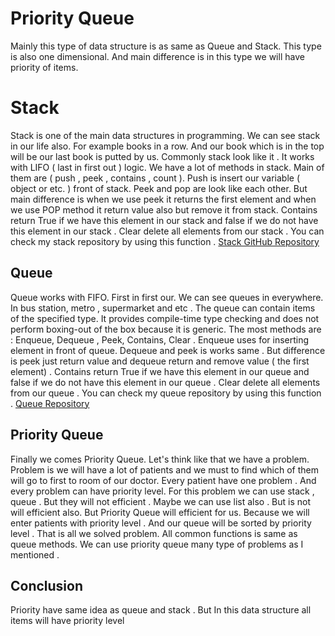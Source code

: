 ﻿# Priority Queue 

Mainly this type of data structure is as same as Queue and Stack. This type is also one dimensional. And main difference is in this type we will have priority of items. 

# Stack

Stack is one of the main data structures in programming. We can see stack in our life also. For example books in a row. And our book which is in the top will be our last book is putted by us. Commonly stack look like it . It works with LIFO ( last in first out ) logic. We have a lot of methods in stack. Main of them are ( push , peek , contains , count ). Push is insert our variable ( object or etc. ) front of stack. Peek and pop are look like each other. But main difference is when we use peek it returns the first element and when we use POP method it return value also but remove it from stack. Contains return True if we have this element in our stack and false if we do not have this element in our stack . Clear delete all elements from our stack . You can check my stack repository by using this function . 
[Stack GitHub Repository](https://github.com/artifix3/Stack)

## Queue 

Queue works with FIFO. First in first our. We can see queues in everywhere. In bus station, metro , supermarket and etc . The queue can contain items of the specified type. It provides compile-time type checking and does not perform boxing-out of the box because it is generic. The most methods are : Enqueue, Dequeue , Peek, Contains, Clear . 
Enqueue uses for inserting element in front of queue. Dequeue and peek is works same . But difference is peek just return value and dequeue return and remove value ( the first element) . Contains return True if we have this element in our queue and false if we do not have this element in our queue . Clear delete all elements from our queue . You can check my queue repository by using this function . 
[Queue Repository ](https://github.com/artifix3/Queue)

## **Priority **Queue****

 Finally we comes Priority Queue. Let's think like that we have a problem. Problem is we will have a lot of patients and we must to find which of them will go to first to room of our doctor. Every patient have one problem . And every problem can have priority level. For this problem we can use stack , queue . But they will not efficient . Maybe we can use list also . But is not will efficient also. But Priority Queue will efficient for us. Because we will enter patients with priority level . And our queue will be sorted by priority level . That is all we solved problem.  All common functions is same as queue methods. We can use priority queue many type of problems as I mentioned . 



## **Conclusion** 
Priority have same idea as queue and stack . But In this data structure all items will have priority level


